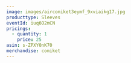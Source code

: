 ```yaml
---
image: images/aircomiket3eymf_9xviaikg17.jpg
producttype: Sleeves
eventId: iuq6O2mCN
pricings:
  - quantity: 1
    price: 25
asin: s-ZPXY0nK70
merchandise: comiket
---
```

